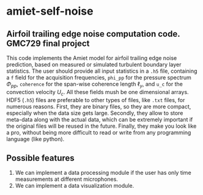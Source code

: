# amiet-self-noise
## Airfoil trailing edge noise computation code. GMC729 final project

This code implements the Amiet model for airfoil trailing edge noise prediction, based on measured or simulated turbulent boundary layer statistics. The user should provide all input statistics in a `.h5` file, containing a `f` field for the acquisition frequencies, `phi_pp` for the pressure spectrum $\Phi_{pp}$, `coherence` for the span-wise coherence length $\ell_y$, and `u_c` for the convection velocity $U_c$. All these fields mush be one dimensional arrays. HDF5 (`.h5`) files are preferable to other types of files, like `.txt` files, for numerous reasons. First, they are binary files, so they are more compact, especially when the data size gets large. Secondly, they allow to store meta-data along with the actual data, which can be extremely important if the original files will be reused in the future. Finally, they make you look like a pro, without being more difficult to read or write from any programming language (like python).

## Possible features
1. We can implement a data processing module if the user has only time measurements at different microphones.
2. We can implement a data visualization module.
